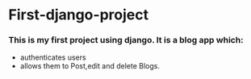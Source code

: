 # First-django-project
### This is my first project using django. It is a blog app which: 
* authenticates users 
* allows them to Post,edit and delete Blogs.
